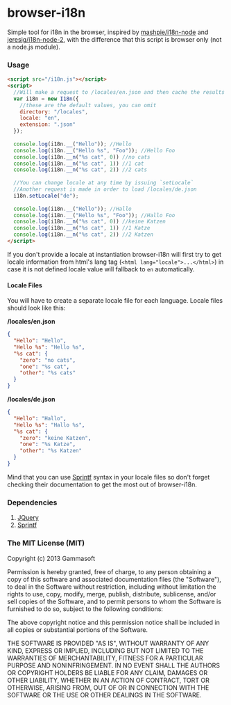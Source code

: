 browser-i18n
============

Simple tool for i18n in the browser, inspired by 
[mashpie/i18n-node](https://github.com/mashpie/i18n-node) and 
[jeresig/i18n-node-2](https://github.com/jeresig/i18n-node-2), 
with the difference that this script is browser only (not a node.js module).

### Usage

```html
<script src="/i18n.js"></script>
<script>
  //Will make a request to /locales/en.json and then cache the results
  var i18n = new I18n({
    //these are the default values, you can omit
    directory: "/locales",
    locale: "en",
    extension: ".json"
  });  
  
  console.log(i18n.__("Hello")); //Hello
  console.log(i18n.__("Hello %s", "Foo")); //Hello Foo
  console.log(i18n.__n("%s cat", 0)) //no cats
  console.log(i18n.__n("%s cat", 1)) //1 cat
  console.log(i18n.__n("%s cat", 2)) //2 cats
  
  //You can change locale at any time by issuing `setLocale`
  //Another request is made in order to load /locales/de.json
  i18n.setLocale("de");
  
  console.log(i18n.__("Hello")); //Hallo
  console.log(i18n.__("Hello %s", "Foo")); //Hallo Foo
  console.log(i18n.__n("%s cat", 0)) //keine Katzen
  console.log(i18n.__n("%s cat", 1)) //1 Katze
  console.log(i18n.__n("%s cat", 2)) //2 Katzen
</script>
```

If you don't provide a locale at instantiation browser-i18n will first try 
to get locale information from html's lang tag (`<html lang="locale">...</html>`) in case 
it is not defined locale value will fallback to `en` automatically.

#### Locale Files

You will have to create a separate locale file for each language. Locale files should look like this:  

**/locales/en.json**
```json
{
  "Hello": "Hello",
  "Hello %s": "Hello %s",
  "%s cat": {
  	"zero": "no cats",
    "one": "%s cat",
    "other": "%s cats"
  }
}
```

**/locales/de.json**
```json
{
  "Hello": "Hallo",
  "Hello %s": "Hallo %s",
  "%s cat": {
  	"zero": "keine Katzen",
    "one": "%s Katze",
    "other": "%s Katzen"
  }
}
```

Mind that you can use [Sprintf](https://github.com/alexei/sprintf.js) syntax in your locale files
so don't forget checking their documentation to get the most out of browser-i18n.

### Dependencies
1. [JQuery](http://jquery.com/) 
2. [Sprintf](https://github.com/alexei/sprintf.js)

### The MIT License (MIT)

Copyright (c) 2013 Gammasoft

Permission is hereby granted, free of charge, to any person obtaining a copy of
this software and associated documentation files (the "Software"), to deal in
the Software without restriction, including without limitation the rights to
use, copy, modify, merge, publish, distribute, sublicense, and/or sell copies of
the Software, and to permit persons to whom the Software is furnished to do so,
subject to the following conditions:

The above copyright notice and this permission notice shall be included in all
copies or substantial portions of the Software.

THE SOFTWARE IS PROVIDED "AS IS", WITHOUT WARRANTY OF ANY KIND, EXPRESS OR
IMPLIED, INCLUDING BUT NOT LIMITED TO THE WARRANTIES OF MERCHANTABILITY, FITNESS
FOR A PARTICULAR PURPOSE AND NONINFRINGEMENT. IN NO EVENT SHALL THE AUTHORS OR
COPYRIGHT HOLDERS BE LIABLE FOR ANY CLAIM, DAMAGES OR OTHER LIABILITY, WHETHER
IN AN ACTION OF CONTRACT, TORT OR OTHERWISE, ARISING FROM, OUT OF OR IN
CONNECTION WITH THE SOFTWARE OR THE USE OR OTHER DEALINGS IN THE SOFTWARE.
